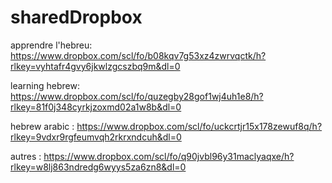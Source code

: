 # sharedDropbox

apprendre l'hebreu:
https://www.dropbox.com/scl/fo/b08kqv7g53xz4zwrvqctk/h?rlkey=vyhtafr4gvy6jkwlzgcszbq9m&dl=0


learning hebrew:
https://www.dropbox.com/scl/fo/quzegby28gof1wj4uh1e8/h?rlkey=81f0j348cyrkjzoxmd02a1w8b&dl=0


hebrew arabic :
https://www.dropbox.com/scl/fo/uckcrtjr15x178zewuf8q/h?rlkey=9vdxr9rgfeumvqh2rkrxndcuh&dl=0


autres :
https://www.dropbox.com/scl/fo/q90jvbl96y31maclyaqxe/h?rlkey=w8lj863ndredg6wyys5za6zn8&dl=0


